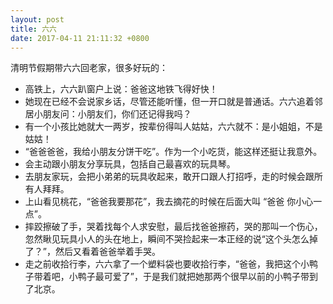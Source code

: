 ```yaml
---
layout: post
title: 六六
date: 2017-04-11 21:11:32 +0800
---
```


清明节假期带六六回老家，很多好玩的：

* 高铁上，六六趴窗户上说：爸爸这地铁飞得好快！
* 她现在已经不会说家乡话，尽管还能听懂，但一开口就是普通话。六六追着邻居小朋友问：小朋友们，你们还记得我吗？
* 有一个小孩比她就大一两岁，按辈份得叫人姑姑，六六就不：是小姐姐，不是姑姑！
* “爸爸爸爸，我给小朋友分饼干吃”。作为一个小吃货，能这样还挺让我意外。
* 会主动跟小朋友分享玩具，包括自己最喜欢的玩具琴。
* 去朋友家玩，会把小弟弟的玩具收起来，敢开口跟人打招呼，走的时候会跟所有人拜拜。
* 上山看见桃花，“爸爸我要那花”，我去摘花的时候在后面大叫 “爸爸 你小心一点”。
* 摔跤擦破了手，哭着找每个人求安慰，最后找爸爸擦药，哭的那叫一个伤心，忽然瞅见玩具小人的头在地上，瞬间不哭捡起来一本正经的说“这个头怎么掉了？”，然后又看着爸爸举着手哭。
* 走之前收拾行李，六六拿了一个塑料袋也要收拾行李，“爸爸，我把这个小鸭子带着吧，小鸭子最可爱了”，于是我们就把她那两个很早以前的小鸭子带到了北京。